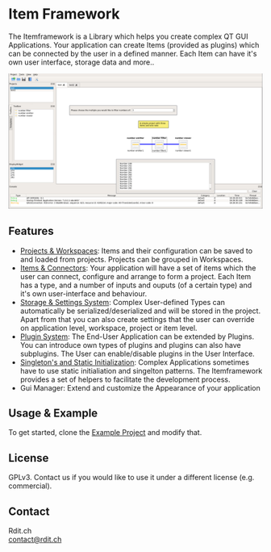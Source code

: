 # Item Framework

The Itemframework is a Library which helps you create complex QT GUI Applications. Your application can create Items (provided as plugins) which can be connected by the user in a defined manner. Each Item can have it's own user interface, storage data and more..

<a href="./docs/mainwindow.png"><img src="./docs/mainwindow.png" alt="Screenshot of the main window" width= "800"/></a>

## Features

* [Projects & Workspaces](docs/projects.md): Items and their configuration can be saved to and loaded from projects. Projects can be grouped in Workspaces.
* [Items & Connectors](docs/items.md): Your application will have a set of items which the user can connect, configure and arrange to form a project. Each Item has a type, and a number of inputs and ouputs (of a certain type) and it's own user-interface and behaviour.
* [Storage & Settings System](docs/storage.md): Complex User-defined Types can automatically be serialized/deserialized and will be stored in the project. Apart from that you can also create settings that the user can override on application level, workspace, project or item level.
* [Plugin System](docs/plugins.md): The End-User Application can be extended by Plugins. You can introduce own types of plugins and plugins can also have subplugins. The User can enable/disable plugins in the User Interface.
* [Singleton's and Static Initialization](docs/singletons.md): Complex Applications sometimes have to use static initialiation and singelton patterns. The Itemframework provides a set of helpers to facilitate the development process.
* Gui Manager: Extend and customize the Appearance of your application

## Usage & Example

To get started, clone the [Example Project](https://github.com/rdit-ch/itemframework-example) and modify that.  

## License

GPLv3. Contact us if you would like to use it under a different license (e.g. commercial).

## Contact

Rdit.ch  
[contact@rdit.ch](mailto:contact@rdit.ch)

